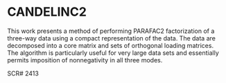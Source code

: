 # CANDELINC2

This work presents a method of performing PARAFAC2 factorization of a three-way data using a compact representation of the data.  The data are decomposed into a core matrix and sets of orthogonal loading matrices.  The algorithm is particularly useful for very large data sets and essentially permits imposition of nonnegativity in all three modes.

SCR# 2413
